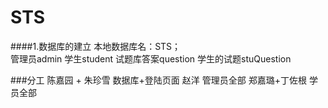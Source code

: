# STS

####1.数据库的建立
    本地数据库名：STS；   
    管理员admin
    学生student
    试题库答案question
    学生的试题stuQuestion
    
###分工
	陈嘉园 + 朱珍雪 数据库+登陆页面
	赵洋 管理员全部
	郑嘉璐+丁佐根 学员全部

